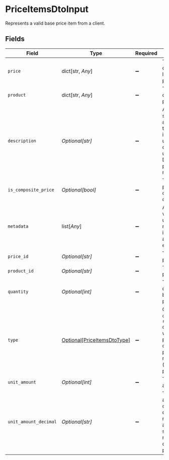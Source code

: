 # PriceItemsDtoInput

Represents a valid base price item from a client.


## Fields

| Field                                                                                                                              | Type                                                                                                                               | Required                                                                                                                           | Description                                                                                                                        |
| ---------------------------------------------------------------------------------------------------------------------------------- | ---------------------------------------------------------------------------------------------------------------------------------- | ---------------------------------------------------------------------------------------------------------------------------------- | ---------------------------------------------------------------------------------------------------------------------------------- |
| `price`                                                                                                                            | dict[str, *Any*]                                                                                                                   | :heavy_minus_sign:                                                                                                                 | The snapshot of the price linked to the price item.                                                                                |
| `product`                                                                                                                          | dict[str, *Any*]                                                                                                                   | :heavy_minus_sign:                                                                                                                 | The snapshot of the product.                                                                                                       |
| `description`                                                                                                                      | *Optional[str]*                                                                                                                    | :heavy_minus_sign:                                                                                                                 | An arbitrary string attached to the price item. Often useful for displaying to users. Defaults to product name.                    |
| `is_composite_price`                                                                                                               | *Optional[bool]*                                                                                                                   | :heavy_minus_sign:                                                                                                                 | The flag for prices that contain price components.                                                                                 |
| `metadata`                                                                                                                         | list[*Any*]                                                                                                                        | :heavy_minus_sign:                                                                                                                 | A set of key-value pairs used to store meta data information about an entity.                                                      |
| `price_id`                                                                                                                         | *Optional[str]*                                                                                                                    | :heavy_minus_sign:                                                                                                                 | The id of the price.                                                                                                               |
| `product_id`                                                                                                                       | *Optional[str]*                                                                                                                    | :heavy_minus_sign:                                                                                                                 | The id of the product.                                                                                                             |
| `quantity`                                                                                                                         | *Optional[int]*                                                                                                                    | :heavy_minus_sign:                                                                                                                 | The quantity of products being purchased.                                                                                          |
| `type`                                                                                                                             | [Optional[PriceItemsDtoType]](../../models/shared/priceitemsdtotype.md)                                                            | :heavy_minus_sign:                                                                                                                 | One of `one_time` or `recurring` depending on whether the price is for a one-time purchase or a recurring (subscription) purchase. |
| `unit_amount`                                                                                                                      | *Optional[int]*                                                                                                                    | :heavy_minus_sign:                                                                                                                 | The unit amount value                                                                                                              |
| `unit_amount_decimal`                                                                                                              | *Optional[str]*                                                                                                                    | :heavy_minus_sign:                                                                                                                 | The unit amount in cents to be charged, represented as a decimal string with at most 12 decimal places.                            |